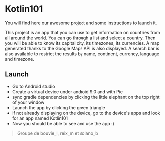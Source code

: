 # Kotlin101

You will find here our awesome project and some instructions to launch it.

This project is an app that you can use to get information on countries from all around the world.
You can go through a list and select a country. Then you will be able to know 
its capital city, its timezones, its currencies. A map generated thanks to the Google Maps API is also displayed.
A search bar is also available to restrict the results by name, continent, currency, language and timezone.

## Launch

- Go to Android studio
- Create a virtual device under android 9.0 and with Pie
- sync gradle dependencies by clicking the little elephant on the top right of your window
- Launch the app by clicking the green triangle
- if not already displaying on the device, go to the device's apps and look for an app named Kotlin101
- Now you should be able to see and use the app :)


> Groupe de bouvie_l, reix_m et solano_b
